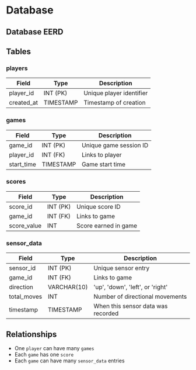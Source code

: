 # Database

## Database EERD

## Tables

### players

| Field       | Type        | Description                |
|-------------|-------------|----------------------------|
| player_id   | INT (PK)    | Unique player identifier   |
| created_at  | TIMESTAMP   | Timestamp of creation      |

### games

| Field       | Type        | Description                      |
|-------------|-------------|----------------------------------|
| game_id     | INT (PK)    | Unique game session ID           |
| player_id   | INT (FK)    | Links to player                  |
| start_time  | TIMESTAMP   | Game start time                  |

### scores

| Field        | Type        | Description             |
|--------------|-------------|-------------------------|
| score_id     | INT (PK)    | Unique score ID         |
| game_id      | INT (FK)    | Links to game           |
| score_value  | INT         | Score earned in game    |

### sensor_data

| Field         | Type         | Description                             |
|---------------|--------------|-----------------------------------------|
| sensor_id     | INT (PK)     | Unique sensor entry                     |
| game_id       | INT (FK)     | Links to game                           |
| direction     | VARCHAR(10)  | 'up', 'down', 'left', or 'right'        |
| total_moves   | INT          | Number of directional movements         |
| timestamp     | TIMESTAMP    | When this sensor data was recorded      |

## Relationships

- One `player` can have many `games`
- Each `game` has one `score`
- Each `game` can have many `sensor_data` entries
